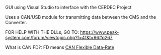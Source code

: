 GUI using Visual Studio to interface with the CERDEC Project

Uses a CAN/USB module for transmitting data between the CMS and the Converter.

FOR HELP WITH THE DLLs, GO TO:
https://www.peak-system.com/forum/viewtopic.php?f=41&t=96#p267

What is CAN FD?:
FD means [CAN Flexible Data-Rate](https://en.wikipedia.org/wiki/CAN_FD)